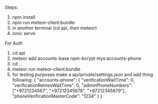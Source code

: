 Steps:

1. npm install
2. npm run meteor-client:bundle
3. in another terminal (cd api, then meteor)
4. ionic serve


For Auth

1. cd api
2. meteor add accounts-base npm-bcrypt mys:accounts-phone
3. cd ..
4. meteor run meteor-client:bundle
5. for testing purposes make a api/private/settings.json and add thing following:
{
"accounts-phone": {
"verificationWaitTime": 0,
"verificationRetriesWaitTime": 0,
"adminPhoneNumbers": ["+9721234567", "+97212345678", "+97212345679"],
"phoneVerificationMasterCode": "1234"
}
}



